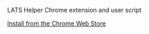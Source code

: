 LATS Helper Chrome extension and user script

[Install from the Chrome Web Store](https://chrome.google.com/webstore/detail/lats-helper/jmkgmheopekejeiondjdokbdckkeikeh?hl=en)
